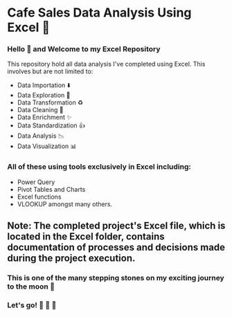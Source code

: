 # Cafe Sales Data Analysis Using Excel 📑
### Hello 👋 and Welcome to my Excel Repository 
This repository hold all data analysis I've completed using Excel.
This involves but are not limited to:
- Data Importation ⬇️
- Data Exploration 🔎
- Data Transformation ♻️
- Data Cleaning 🧽
- Data Enrichment ✨
- Data Standardization 👍
- Data Analysis 📉
- Data Visualization 📊
### All of these using tools exclusively in Excel including:
- Power Query
- Pivot Tables and Charts
- Excel functions
- VLOOKUP amongst many others.
## Note: The completed project's Excel file, which is located in the Excel folder, contains documentation of processes and decisions made during the project execution.

### This is one of the many stepping stones on my exciting journey to the moon 🌙 
### Let's go! 🚀 🚀 🚀 
